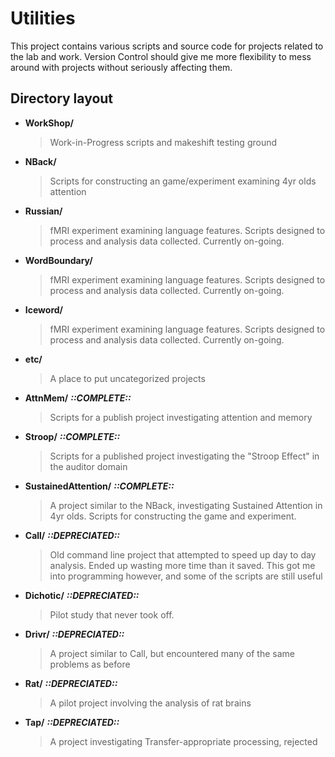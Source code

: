 Utilities
=========

This project contains various scripts and source code for projects related to the lab and work.
Version Control should give me more flexibility to mess around with projects without seriously
affecting them.

Directory layout
----------------

- **WorkShop/**
    > Work-in-Progress scripts and makeshift testing ground

- **NBack/**
    > Scripts for constructing an game/experiment examining 4yr olds attention

- **Russian/**
    > fMRI experiment examining language features. Scripts designed to process and analysis data collected. Currently on-going.

- **WordBoundary/**
    > fMRI experiment examining language features. Scripts designed to process and analysis data collected. Currently on-going.

- **Iceword/**
    > fMRI experiment examining language features. Scripts designed to process and analysis data collected. Currently on-going.

- **etc/**
    > A place to put uncategorized projects

- **AttnMem/** ___::COMPLETE::___
    > Scripts for a publish project investigating attention and memory

- **Stroop/** ___::COMPLETE::___
    > Scripts for a published project investigating the "Stroop Effect" in the auditor domain

- **SustainedAttention/** ___::COMPLETE::___
    > A project similar to the NBack, investigating Sustained Attention in 4yr olds. Scripts for constructing the game and experiment.

- **Call/** ___::DEPRECIATED::___
    > Old command line project that attempted to speed up day to day analysis. Ended up wasting more time than it saved. This got me into programming however, and some of the scripts are still useful

- **Dichotic/** ___::DEPRECIATED::___
    > Pilot study that never took off.

- **Drivr/** ___::DEPRECIATED::___
    > A project similar to Call, but encountered many of the same problems as before

- **Rat/** ___::DEPRECIATED::___
    > A pilot project involving the analysis of rat brains
- **Tap/** ___::DEPRECIATED::___
    > A project investigating Transfer-appropriate processing, rejected